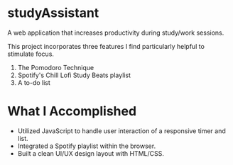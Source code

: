 # studyAssistant
A web application that increases productivity during study/work sessions.

This project incorporates three features I find particularly helpful to stimulate focus.
  1. The Pomodoro Technique
  2. Spotify's Chill Lofi Study Beats playlist
  3. A to-do list

# What I Accomplished

* Utilized JavaScript to handle user interaction of a responsive timer and list.
* Integrated a Spotify playlist within the browser.
* Built a clean UI/UX design layout with HTML/CSS.
